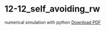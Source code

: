 12-12_self_avoiding_rw
======================

numerical simulation with python
[Download PDF](https://github.com/ssh0/12-12_self_avoiding_rw/blob/master/12-12_self_avoiding_rw.pdf?raw=true)
